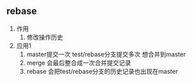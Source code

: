 ## rebase
1. 作用
   1. 修改操作历史
2. 应用1
   1. master提交一次 test/rebase分支提交多次 想合并到master
   2. merge 会最后整合成一次合并提交记录
   3. rebase 会把test/rebase分支的历史记录也出现在master